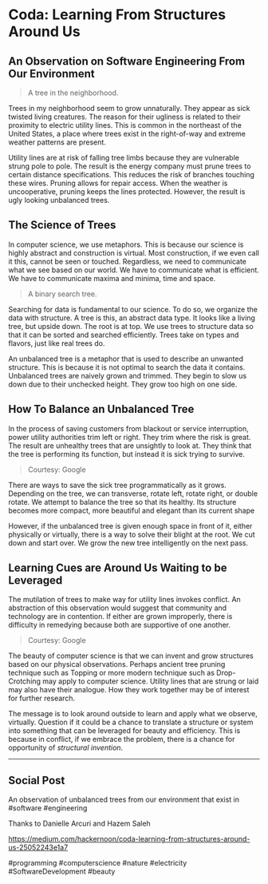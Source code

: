 # Coda: Learning From Structures Around Us
## An Observation on Software Engineering From Our Environment

> A tree in the neighborhood.

Trees in my neighborhood seem to grow unnaturally. They appear as sick twisted living creatures. The reason for their ugliness is related to their proximity to electric utility lines. This is common in the northeast of the United States, a place where trees exist in the right-of-way and extreme weather patterns are present.

Utility lines are at risk of falling tree limbs because they are vulnerable strung pole to pole. The result is the energy company must prune trees to certain distance specifications. This reduces the risk of branches touching these wires. Pruning allows for repair access. When the weather is uncooperative, pruning keeps the lines protected. However, the result is ugly looking unbalanced trees.

## The Science of Trees

In computer science, we use metaphors. This is because our science is highly abstract and construction is virtual. Most construction, if we even call it this, cannot be seen or touched. Regardless, we need to communicate what we see based on our world. We have to communicate what is efficient. We have to communicate maxima and minima, time and space.

> A binary search tree.

Searching for data is fundamental to our science. To do so, we organize the data with structure. A tree is this, an abstract data type. It looks like a living tree, but upside down. The root is at top. We use trees to structure data so that it can be sorted and searched efficiently. Trees take on types and flavors, just like real trees do.

An unbalanced tree is a metaphor that is used to describe an unwanted structure. This is because it is not optimal to search the data it contains. Unbalanced trees are naively grown and trimmed. They begin to slow us down due to their unchecked height. They grow too high on one side.

## How To Balance an Unbalanced Tree

In the process of saving customers from blackout or service interruption, power utility authorities trim left or right. They trim where the risk is great. The result are unhealthy trees that are unsightly to look at. They think that the tree is performing its function, but instead it is sick trying to survive.

> Courtesy: Google

There are ways to save the sick tree programmatically as it grows. Depending on the tree, we can transverse, rotate left, rotate right, or double rotate. We attempt to balance the tree so that its healthy. Its structure becomes more compact, more beautiful and elegant than its current shape

However, if the unbalanced tree is given enough space in front of it, either physically or virtually, there is a way to solve their blight at the root. We cut down and start over. We grow the new tree intelligently on the next pass.

## Learning Cues are Around Us Waiting to be Leveraged

The mutilation of trees to make way for utility lines invokes conflict. An abstraction of this observation would suggest that community and technology are in contention. If either are grown improperly, there is difficulty in remedying because both are supportive of one another.

> Courtesy: Google

The beauty of computer science is that we can invent and grow structures based on our physical observations. Perhaps ancient tree pruning technique such as Topping or more modern technique such as Drop-Crotching may apply to computer science. Utility lines that are strung or laid may also have their analogue. How they work together may be of interest for further research.

The message is to look around outside to learn and apply what we observe, virtually. Question if it could be a chance to translate a structure or system into something that can be leveraged for beauty and efficiency. This is because in conflict, if we embrace the problem, there is a chance for opportunity of *structural invention*.

---

## Social Post

An observation of unbalanced trees from our environment that exist in #software #engineering

Thanks to Danielle Arcuri and Hazem Saleh

https://medium.com/hackernoon/coda-learning-from-structures-around-us-25052243e1a7

#programming #computerscience #nature #electricity #SoftwareDevelopment #beauty
